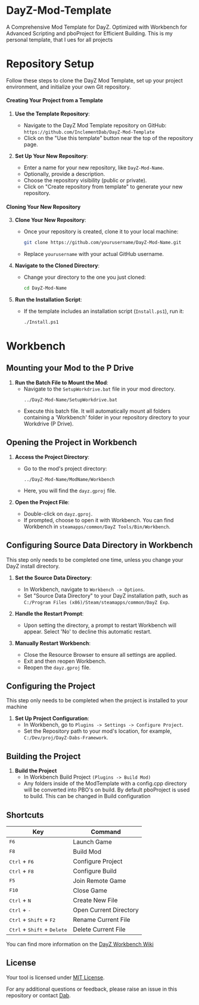 # DayZ-Mod-Template

A Comprehensive Mod Template for DayZ. Optimized with Workbench for Advanced Scripting and pboProject for Efficient Building.
This is my personal template, that I ues for all projects

# Repository Setup

Follow these steps to clone the DayZ Mod Template, set up your project environment, and initialize your own Git repository.

#### Creating Your Project from a Template

1. **Use the Template Repository**:
   - Navigate to the DayZ Mod Template repository on GitHub: `https://github.com/InclementDab/DayZ-Mod-Template`
   - Click on the "Use this template" button near the top of the repository page.

2. **Set Up Your New Repository**:
   - Enter a name for your new repository, like `DayZ-Mod-Name`.
   - Optionally, provide a description.
   - Choose the repository visibility (public or private).
   - Click on "Create repository from template" to generate your new repository.

#### Cloning Your New Repository

3. **Clone Your New Repository**:
   - Once your repository is created, clone it to your local machine:
     ```bash
     git clone https://github.com/yourusername/DayZ-Mod-Name.git
     ```
   - Replace `yourusername` with your actual GitHub username.

4. **Navigate to the Cloned Directory**:
   - Change your directory to the one you just cloned:
     ```bash
     cd DayZ-Mod-Name
     ```

5. **Run the Installation Script**:
   - If the template includes an installation script (`Install.ps1`), run it:
     ```bash
     ./Install.ps1
     ```

# Workbench

## Mounting your Mod to the P Drive

1. **Run the Batch File to Mount the Mod**:
   - Navigate to the `SetupWorkdrive.bat` file in your mod directory.
     ```
     ../DayZ-Mod-Name/SetupWorkdrive.bat 
     ```
   - Execute this batch file. It will automatically mount all folders containing a 'Workbench' folder in your repository directory to your Workdrive (P Drive).

## Opening the Project in Workbench

1. **Access the Project Directory**:
   - Go to the mod's project directory:
     ```
     ../DayZ-Mod-Name/ModName/Workbench
     ```
   - Here, you will find the `dayz.gproj` file.

2. **Open the Project File**:
   - Double-click on `dayz.gproj`.
   - If prompted, choose to open it with Workbench. You can find Workbench in `steamapps/common/DayZ Tools/Bin/Workbench`.

## Configuring Source Data Directory in Workbench

This step only needs to be completed one time, unless you change your DayZ install directory.

1. **Set the Source Data Directory**:
   - In Workbench, navigate to `Workbench -> Options`.
   - Set "Source Data Directory" to your DayZ installation path, such as `C:/Program Files (x86)/Steam/steamapps/common/DayZ Exp`.

2. **Handle the Restart Prompt**:
   - Upon setting the directory, a prompt to restart Workbench will appear. Select 'No' to decline this automatic restart.

3. **Manually Restart Workbench**:
   - Close the Resource Browser to ensure all settings are applied.
   - Exit and then reopen Workbench.
   - Reopen the `dayz.gproj` file.

## Configuring the Project

This step only needs to be completed when the project is installed to your machine

1. **Set Up Project Configuration**:
   - In Workbench, go to `Plugins -> Settings -> Configure Project`.
   - Set the Repository path to your mod's location, for example, `C:/Dev/proj/DayZ-Dabs-Framework`.


## Building the Project

1. **Build the Project**
    - In Workbench Build Project `(Plugins -> Build Mod)`
    - Any folders inside of the ModTemplate with a config.cpp directory will be converted into PBO's on build. By default pboProject is used to build. This can be changed in Build configuration


## Shortcuts

| Key          | Command                     |
|--------------|-----------------------------|
| <kbd>F6</kbd> | Launch Game |
| <kbd>F8</kbd> | Build Mod |
| <kbd>Ctrl</kbd> + <kbd>F6</kbd> | Configure Project |
| <kbd>Ctrl</kbd> + <kbd>F8</kbd> | Configure Build |
| <kbd>F5</kbd> | Join Remote Game |
| <kbd>F10</kbd> | Close Game |
| <kbd>Ctrl</kbd> + <kbd>N</kbd> | Create New File |
| <kbd>Ctrl</kbd> + <kbd>-</kbd> | Open Current Directory |
| <kbd>Ctrl</kbd> + <kbd>Shift</kbd> + <kbd>F2</kbd> | Rename Current File |
| <kbd>Ctrl</kbd> + <kbd>Shift</kbd> + <kbd>Delete</kbd> | Delete Current File |


You can find more information on the [DayZ Workbench Wiki](https://community.bistudio.com/wiki/DayZ:Workbench_Script_Debugging)


## License

Your tool is licensed under [MIT License](LICENSE.md).

For any additional questions or feedback, please raise an issue in this repository or contact [Dab](mailto:inclementdab@gmail.com).